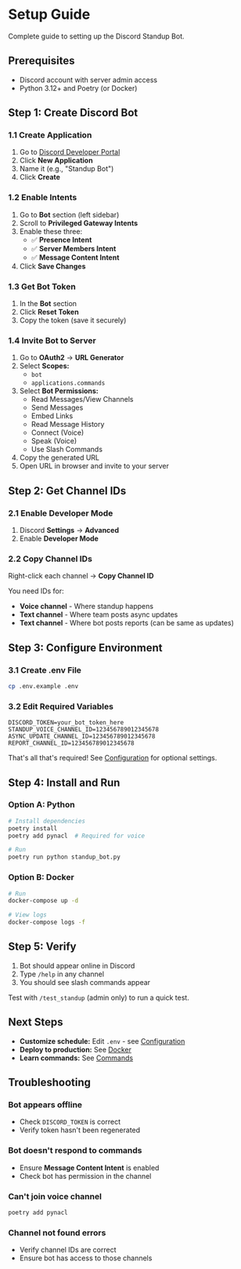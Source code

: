 # Setup Guide

Complete guide to setting up the Discord Standup Bot.

## Prerequisites

- Discord account with server admin access
- Python 3.12+ and Poetry (or Docker)

## Step 1: Create Discord Bot

### 1.1 Create Application

1. Go to [Discord Developer Portal](https://discord.com/developers/applications)
2. Click **New Application**
3. Name it (e.g., "Standup Bot")
4. Click **Create**

### 1.2 Enable Intents

1. Go to **Bot** section (left sidebar)
2. Scroll to **Privileged Gateway Intents**
3. Enable these three:
   - ✅ **Presence Intent**
   - ✅ **Server Members Intent**
   - ✅ **Message Content Intent**
4. Click **Save Changes**

### 1.3 Get Bot Token

1. In the **Bot** section
2. Click **Reset Token**
3. Copy the token (save it securely)

### 1.4 Invite Bot to Server

1. Go to **OAuth2** → **URL Generator**
2. Select **Scopes:**
   - `bot`
   - `applications.commands`
3. Select **Bot Permissions:**
   - Read Messages/View Channels
   - Send Messages
   - Embed Links
   - Read Message History
   - Connect (Voice)
   - Speak (Voice)
   - Use Slash Commands
4. Copy the generated URL
5. Open URL in browser and invite to your server

## Step 2: Get Channel IDs

### 2.1 Enable Developer Mode

1. Discord **Settings** → **Advanced**
2. Enable **Developer Mode**

### 2.2 Copy Channel IDs

Right-click each channel → **Copy Channel ID**

You need IDs for:
- **Voice channel** - Where standup happens
- **Text channel** - Where team posts async updates
- **Text channel** - Where bot posts reports (can be same as updates)

## Step 3: Configure Environment

### 3.1 Create .env File

```bash
cp .env.example .env
```

### 3.2 Edit Required Variables

```env
DISCORD_TOKEN=your_bot_token_here
STANDUP_VOICE_CHANNEL_ID=123456789012345678
ASYNC_UPDATE_CHANNEL_ID=123456789012345678
REPORT_CHANNEL_ID=123456789012345678
```

That's all that's required! See [Configuration](Configuration.md) for optional settings.

## Step 4: Install and Run

### Option A: Python

```bash
# Install dependencies
poetry install
poetry add pynacl  # Required for voice

# Run
poetry run python standup_bot.py
```

### Option B: Docker

```bash
# Run
docker-compose up -d

# View logs
docker-compose logs -f
```

## Step 5: Verify

1. Bot should appear online in Discord
2. Type `/help` in any channel
3. You should see slash commands appear

Test with `/test_standup` (admin only) to run a quick test.

## Next Steps

- **Customize schedule:** Edit `.env` - see [Configuration](Configuration.md)
- **Deploy to production:** See [Docker](Docker.md)
- **Learn commands:** See [Commands](Commands.md)

## Troubleshooting

### Bot appears offline
- Check `DISCORD_TOKEN` is correct
- Verify token hasn't been regenerated

### Bot doesn't respond to commands
- Ensure **Message Content Intent** is enabled
- Check bot has permission in the channel

### Can't join voice channel
```bash
poetry add pynacl
```

### Channel not found errors
- Verify channel IDs are correct
- Ensure bot has access to those channels
